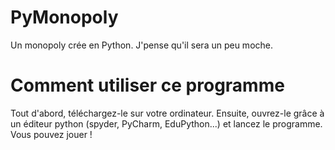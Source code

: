 # PyMonopoly
Un monopoly crée en Python. J'pense qu'il sera un peu moche.
# Comment utiliser ce programme
Tout d'abord, téléchargez-le sur votre ordinateur. Ensuite, ouvrez-le grâce à un éditeur python (spyder, PyCharm, EduPython...) et lancez le programme. Vous pouvez jouer !
